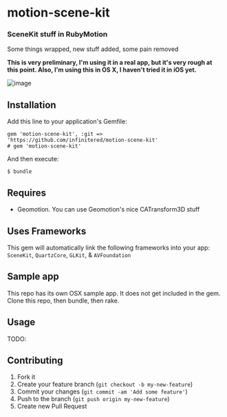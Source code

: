 # motion-scene-kit

### SceneKit stuff in RubyMotion

Some things wrapped, new stuff added, some pain removed

**This is very preliminary, I'm using it in a real app, but it's very rough at this point. Also, I'm using this in OS X, I haven't tried it in iOS yet.**

![image](http://ir_wp.s3.amazonaws.com/wp-content/uploads/sites/11/2014/08/motion-scene-kit-sample.jpg)

## Installation

Add this line to your application's Gemfile:

```
gem 'motion-scene-kit', :git => 'https://github.com/infinitered/motion-scene-kit'
# gem 'motion-scene-kit'
```

And then execute:

```
$ bundle
```

## Requires

* Geomotion. You can use Geomotion's nice CATransform3D stuff

## Uses Frameworks

This gem will automatically link the following frameworks into your app: `SceneKit`, `QuartzCore`, `GLKit`, & `AVFoundation`

## Sample app

This repo has its own OSX sample app. It does not get included in the gem. Clone this repo, then bundle, then rake.

## Usage

TODO: 

## Contributing

1. Fork it
2. Create your feature branch (`git checkout -b my-new-feature`)
3. Commit your changes (`git commit -am 'Add some feature'`)
4. Push to the branch (`git push origin my-new-feature`)
5. Create new Pull Request
